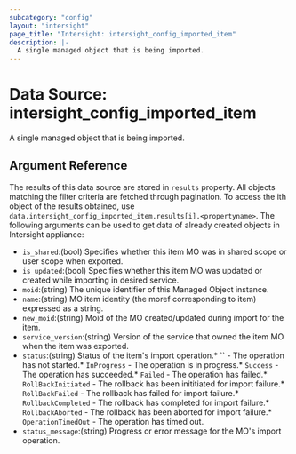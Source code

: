```yaml
---
subcategory: "config"
layout: "intersight"
page_title: "Intersight: intersight_config_imported_item"
description: |-
  A single managed object that is being imported.
---
```


# Data Source: intersight_config_imported_item
A single managed object that is being imported.
## Argument Reference
The results of this data source are stored in `results` property.
All objects matching the filter criteria are fetched through pagination.
To access the ith object of the results obtained, use `data.intersight_config_imported_item.results[i].<propertyname>`.
The following arguments can be used to get data of already created objects in Intersight appliance:
* `is_shared`:(bool) Specifies whether this item MO was in shared scope or user scope when exported. 
* `is_updated`:(bool) Specifies whether this item MO was updated or created while importing in desired service. 
* `moid`:(string) The unique identifier of this Managed Object instance. 
* `name`:(string) MO item identity (the moref corresponding to item) expressed as a string. 
* `new_moid`:(string) Moid of the MO created/updated during import for the item. 
* `service_version`:(string) Version of the service that owned the item MO when the item was exported. 
* `status`:(string) Status of the item's import operation.* `` - The operation has not started.* `InProgress` - The operation is in progress.* `Success` - The operation has succeeded.* `Failed` - The operation has failed.* `RollBackInitiated` - The rollback has been inititiated for import failure.* `RollBackFailed` - The rollback has failed for import failure.* `RollbackCompleted` - The rollback has completed for import failure.* `RollbackAborted` - The rollback has been aborted for import failure.* `OperationTimedOut` - The operation has timed out. 
* `status_message`:(string) Progress or error message for the MO's import operation. 
 